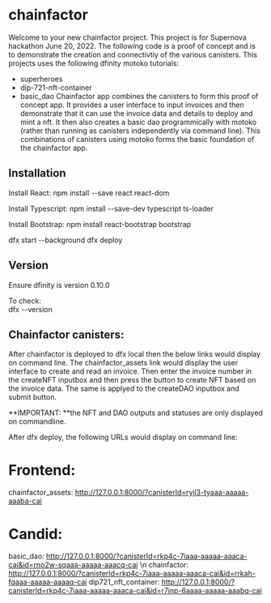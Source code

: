 # chainfactor

Welcome to your new chainfactor project. This project is for Supernova hackathon June 20, 2022. The following code is a proof of concept and is to demonstrate the creation and connectivtiy of the various canisters. This projects uses the following dfinity motoko tutorials:  
- superheroes
- dip-721-nft-container
- basic_dao
Chainfactor app combines the canisters to form this proof of concept app.  It provides a user interface to input invoices and then demonstrate that it can use the invoice data and details to deploy and mint a nft.  It then also creates a basic dao programmically with motoko (rather than running as   canisters independently via command line). This combinations of canisters using motoko forms the basic foundation of the chainfactor app.  


## Installation

Install React:
npm install --save react react-dom

Install Typescript:
npm install --save-dev typescript ts-loader

Install Bootstrap: 
npm install react-bootstrap bootstrap

dfx start --background
dfx deploy
 
## Version

Ensure dfinity is version 0.10.0

To check:  
dfx --version

## Chainfactor canisters:

After chainfactor is deployed to dfx local then the below links would display on command line.  The chainfactor_assets link would display the user interface to create and read an invoice.  Then enter the invoice number in the createNFT inputbox and then press the button to create NFT based on the invoice data. The same is applyed to the createDAO inputbox and submit button.   

**IMPORTANT: **the NFT and DAO outputs and statuses are only displayed on commandline.  

After dfx deploy, the following URLs would display on command line:

# Frontend:
chainfactor_assets: http://127.0.0.1:8000/?canisterId=ryjl3-tyaaa-aaaaa-aaaba-cai
  
# Candid:
basic_dao: http://127.0.0.1:8000/?canisterId=rkp4c-7iaaa-aaaaa-aaaca-cai&id=rno2w-sqaaa-aaaaa-aaacq-cai \n
chainfactor: http://127.0.0.1:8000/?canisterId=rkp4c-7iaaa-aaaaa-aaaca-cai&id=rrkah-fqaaa-aaaaa-aaaaq-cai
dip721_nft_container: http://127.0.0.1:8000/?canisterId=rkp4c-7iaaa-aaaaa-aaaca-cai&id=r7inp-6aaaa-aaaaa-aaabq-cai
